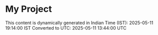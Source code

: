 # My Project

This content is dynamically generated in Indian Time (IST): 2025-05-11 19:14:00 IST
Converted to UTC: 2025-05-11 13:44:00 UTC
